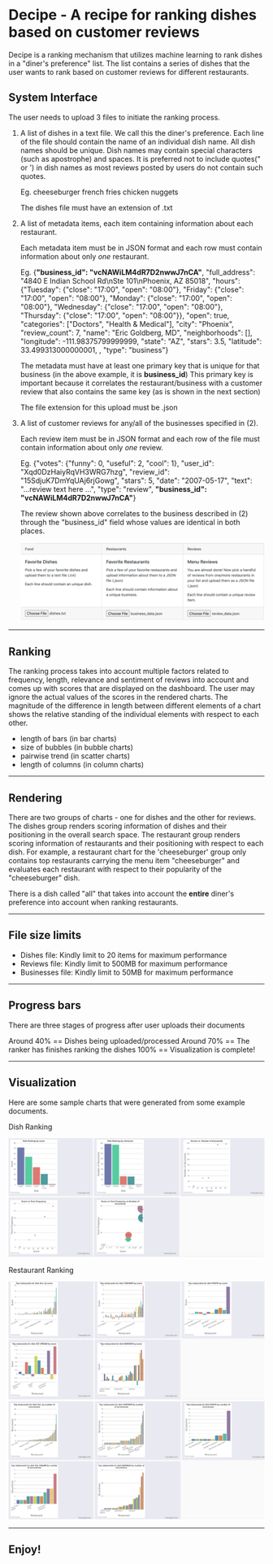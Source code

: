 # Decipe - A recipe for ranking dishes based on customer reviews

Decipe is a ranking mechanism that utilizes machine learning to rank dishes 
in a "diner's preference" list. The list contains a series of dishes that the 
user wants to rank based on customer reviews for different restaurants.

## System Interface

The user needs to upload 3 files to initiate the ranking process.

1. A list of dishes in a text file. We call this the diner's preference.
   Each line of the file should contain the name of an individual dish name. 
   All dish names should be unique. Dish names may contain special characters
   (such as apostrophe) and spaces. 
   It is preferred not to include quotes(" or ') in dish names as most reviews
   posted by users do not contain such quotes.

   Eg.
   cheeseburger
   french fries
   chicken nuggets
   
   The dishes file must have an extension of .txt

2. A list of metadata items, each item containing information about each restaurant.
   
   Each metadata item must be in JSON format and each row must contain information 
   about only *one* restaurant.

   Eg.
   {**"business_id": "vcNAWiLM4dR7D2nwwJ7nCA"**, "full_address": "4840 E Indian School Rd\nSte 101\nPhoenix, AZ 85018", "hours": {"Tuesday": {"close": "17:00", "open": "08:00"}, "Friday": {"close": "17:00", "open": "08:00"}, "Monday": {"close": "17:00", "open": "08:00"}, "Wednesday": {"close": "17:00", "open": "08:00"}, "Thursday": {"close": "17:00", "open": "08:00"}}, "open": true, "categories": ["Doctors", "Health & Medical"], "city": "Phoenix", "review_count": 7, "name": "Eric Goldberg, MD", "neighborhoods": [], "longitude": -111.98375799999999, "state": "AZ", "stars": 3.5, "latitude": 33.499313000000001, , "type": "business"}

   The metadata must have at least one primary key that is unique for that business (in the above example, it is **business_id**)
   This primary key is important because it correlates the restaurant/business with a customer 
   review that also contains the same key (as is shown in the next section)
   
   The file extension for this upload must be .json

3. A list of customer reviews for any/all of the businesses specified in (2).
   
   Each review item must be in JSON format and each row of the file must contain information 
   about only *one* review.

   Eg.
   {"votes": {"funny": 0, "useful": 2, "cool": 1}, "user_id": "Xqd0DzHaiyRqVH3WRG7hzg", "review_id": "15SdjuK7DmYqUAj6rjGowg", "stars": 5, "date": "2007-05-17", "text": "...review text here ...", "type": "review", **"business_id": "vcNAWiLM4dR7D2nwwJ7nCA"**}

   The review shown above correlates to the business described in (2) through the "business_id" 
   field whose values are identical in both places.

    ![](upload.png)

----------

## Ranking

The ranking process takes into account multiple factors related to frequency, length, relevance and sentiment of reviews into account and comes up with scores that are displayed on the dashboard.
The user may ignore the actual values of the scores in the rendered charts. The magnitude of the difference in length between different elements of a chart shows the relative standing of the individual elements with respect to each other.

- length of bars (in bar charts)
- size of bubbles (in bubble charts)
- pairwise trend (in scatter charts)
- length of columns (in column charts)

----------

## Rendering

There are two groups of charts - one for dishes and the other for reviews.
The dishes group renders scoring information of dishes and their positioning in the overall search space.
The restaurant group renders scoring information of restaurants and their positioning with respect to each dish. For example, a restaurant chart for the 'cheeseburger' group only contains top restaurants carrying the menu item "cheeseburger" and evaluates each restaurant with respect to their popularity of the "cheeseburger" dish.

There is a dish called "all" that takes into account the **entire** diner's preference into account when ranking restaurants.

----------

## File size limits

- Dishes file: Kindly limit to 20 items for maximum performance
- Reviews file: Kindly limit to 500MB for maximum performance
- Businesses file: Kindly limit to 50MB for maximum performance

----------

## Progress bars

There are three stages of progress after user uploads their documents

Around 40% == Dishes being uploaded/processed
Around 70% == The ranker has finishes ranking the dishes
100% == Visualization is complete!

----------

## Visualization

Here are some sample charts that were generated from some example documents.

Dish Ranking

![](dish_ranking.png)

Restaurant Ranking

![](restaurant_ranking_scores.png)
![](restaurant_ranking_ndocs.png)

----------

## Enjoy!